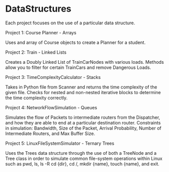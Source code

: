 # DataStructures
Each project focuses on the use of a particular data structure.

Project 1: Course Planner - Arrays

Uses and array of Course objects to create a Planner for a student.

Project 2: Train - Linked Lists

Creates a Doubly Linked List of TrainCarNodes with various loads. 
Methods allow you to filter for certain TrainCars and remove Dangerous Loads.

Project 3: TimeComplexityCalculator - Stacks

Takes in Python file from Scanner and returns the time complexity of the given file.
Checks for nested and non-nested iterative blocks to determine the time complexity correctly.

Project 4: NetworkFlowSimulation - Queues

Simulates the flow of Packets to intermediate routers from the Dispatcher, and how they are able to end at a particular destination router.
Constraints in simulation: Bandwidth, Size of the Packet, Arrival Probability, Number of Intermediate Routers, and Max Buffer Size.

Project 5: LinuxFileSystemSimulator - Ternary Trees

Uses the Trees data structure through the use of both a TreeNode and a Tree class in order to simulate common file-system operations within Linux such as pwd, ls, ls -R
cd {dir}, cd /, mkdir {name}, touch {name}, and exit.
